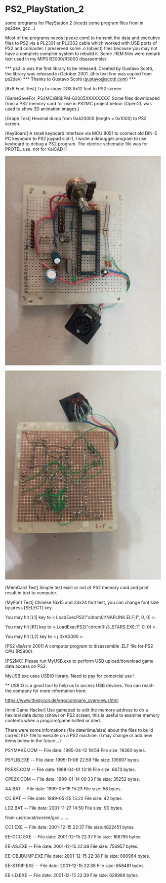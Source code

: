 # PS2_PlayStation_2
some programs for PlayStation 2 (needs some program files from in ps2dev, gcc ..)

Most of the programs needs [psexe.com] to transmit the data and executive files to PS2 via a PL2301 or PL2302 cable which worked with USB ports of PS2 and computer.
I preserved some .o (object) files because you may not have a complete compiler system to rebuild it.
Some .REM files were remark text used in my MIPS R3000/R5000 disassembler.

*** ps2lib was the first library to be released. Created by Gustavo Scotti, the library was released in October 2001.  (this text line was copied from ps2dev)
*** Thanks to Gustavo Scotti (gustavo@scotti.com) ***

[8x8 Font Test]  Try to show DOS 8x12 font to PS2 screen.

[GameSaveFor_PS2MC\BISLPM-62005XXXXXXXX] Some files downloaded from a PS2 memory card for use in PS2MC project below. (OpenGL was used to show 3D animation images.)

[Graph Test] Heximal dump from 0x420000 (length = 0x1000) to PS2 screen.

[KeyBoard] A small keyboard interface via MCU 8051 to connect old DIN-5 PC keyboard to PS2 joypad slot-1, I wrote a debugger program to use keyboard to debug a PS2 program. The electric schematic file was for PROTEL use, not for KaiCAD !!

![Keyboard Interface via 8051 front view](/KEYBOARD/kBD_front.jpg)

![Keyboard Interface via 8051 rear view](/KEYBOARD/kBD_back.jpg)

[MemCard Test] Simple test exist or not of PS2 memory card and print result in text to computer.

[MyFont Test] Chinese 16x15 and 24x24 font test, you can change font size by press [SELECT] key.

You may hit [L1] key to < LoadExecPS2("cdrom0:\\NAPLINK.ELF;1", 0, 0) >.

You may hit [R1] key to < LoadExecPS2("cdrom0:\\3_STARS.EXE;1", 0, 0) >.

You may hit [L2] key to < j 0xA0000 >.

[PS2 disAsm 2001] A computer program to disassemble .ELF file for PS2 CPU (R5900).

[PS2MC] Please run MyUSB.exe to perform USB upload/download game data access on PS2.

MyUSB.exe uses USBIO library. Need to pay for comercial use !

** USBIO is a good tool to help us to access USB devices. You can reach the company for more information here:

https://www.thesycon.de/eng/company_overview.shtml

[mini Game Hacker] Use gamepad to edit the memory address to do a heximal data dump (show) on PS2 screen, this is useful to examine memory contents when a program/game halted or died.


There were some infomations (file date/time/size) about the files to build correct ELF file to execute on a PS2 machine.
(I may change or add new items below in the future...)

PSYMAKE.COM  -- File date: 1995-04-12  18:54    File size:  19360 bytes.

PSYLIB.EXE   -- File date: 1995-11-08  22:59    File size: 105897 bytes.

PSEXE.COM    -- File date: 1998-04-01  13:19    File size:   6673 bytes.

CPE2X.COM    -- File date: 1999-01-14  00:33    File size:  35252 bytes.

AA.BAT       -- File date: 1999-05-18  15:23    File size:     58 bytes.

CC.BAT       -- File date: 1999-05-25  15:22    File size:     42 bytes.

LD2.BAT      -- File date: 2001-11-27  14:50    File size:     90 bytes.

from /usr/local/sce/ee/gcc .......

CC1.EXE      -- File date: 2001-12-15  22:37    File size:4822451 bytes.

EE-GCC.EXE   -- File date: 2001-12-15  22:37    File size: 168795 bytes.

EE-AS.EXE    -- File date: 2001-12-15  22:38    File size: 756957 bytes.

EE-OBJDUMP.EXE  File date: 2001-12-15  22:38    File size: 690964 bytes.

EE-STRIP.EXE -- File date: 2001-12-15  22:38    File size: 658481 bytes.

EE-LD.EXE    -- File date: 2001-12-15  22:39    File size: 628989 bytes.


